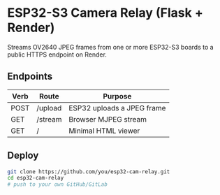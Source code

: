 # ESP32-S3 Camera Relay (Flask + Render)

Streams OV2640 JPEG frames from one or more ESP32-S3 boards to a
public HTTPS endpoint on Render.

## Endpoints

| Verb | Route      | Purpose                             |
|------|------------|-------------------------------------|
| POST | /upload    | ESP32 uploads a JPEG frame          |
| GET  | /stream    | Browser MJPEG stream                |
| GET  | /          | Minimal HTML viewer                 |

## Deploy

```bash
git clone https://github.com/you/esp32-cam-relay.git
cd esp32-cam-relay
# push to your own GitHub/GitLab
